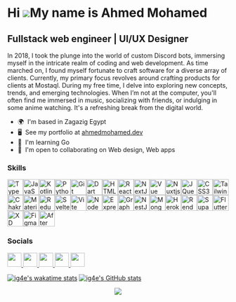 # Hi ![](https://user-images.githubusercontent.com/18350557/176309783-0785949b-9127-417c-8b55-ab5a4333674e.gif)My name is Ahmed Mohamed

## Fullstack web engineer | UI/UX Designer

In 2018, I took the plunge into the world of custom Discord bots, immersing myself in the intricate realm of coding and web development. As time marched on, I found myself fortunate to craft software for a diverse array of clients. Currently, my primary focus revolves around crafting products for clients at Mostaql. During my free time, I delve into exploring new concepts, trends, and emerging technologies. When I’m not at the computer, you'll often find me immersed in music, socializing with friends, or indulging in some anime watching. It's a refreshing break from the digital world.

-   🌍  I'm based in Zagazig Egypt
-   🖥️  See my portfolio at [ahmedmohamed.dev](https://ahmedmohamed.dev/)
-   🧠  I'm learning Go
-   🤝  I'm open to collaborating on Web design, Web apps

### Skills

<p align="left">
	<a href="https://www.typescriptlang.org/" target="_blank" rel="noreferrer"
		><img
			src="https://raw.githubusercontent.com/danielcranney/readme-generator/main/public/icons/skills/typescript-colored.svg"
			width="36"
			height="36"
			alt="TypeScript" /></a
	><a href="https://developer.mozilla.org/en-US/docs/Web/JavaScript" target="_blank" rel="noreferrer"
		><img
			src="https://raw.githubusercontent.com/danielcranney/readme-generator/main/public/icons/skills/javascript-colored.svg"
			width="36"
			height="36"
			alt="JavaScript" /></a
	><a href="https://kotlinlang.org/" target="_blank" rel="noreferrer"
		><img
			src="https://raw.githubusercontent.com/danielcranney/readme-generator/main/public/icons/skills/kotlin-colored.svg"
			width="36"
			height="36"
			alt="Kotlin" /></a
	><a href="https://www.python.org/" target="_blank" rel="noreferrer"
		><img
			src="https://raw.githubusercontent.com/danielcranney/readme-generator/main/public/icons/skills/python-colored.svg"
			width="36"
			height="36"
			alt="Python" /></a
	><a href="https://git-scm.com/" target="_blank" rel="noreferrer"
		><img
			src="https://raw.githubusercontent.com/danielcranney/readme-generator/main/public/icons/skills/git-colored.svg"
			width="36"
			height="36"
			alt="Git" /></a
	><a href="https://dart.dev/" target="_blank" rel="noreferrer"
		><img
			src="https://raw.githubusercontent.com/danielcranney/readme-generator/main/public/icons/skills/dart-colored.svg"
			width="36"
			height="36"
			alt="Dart" /></a
	><a href="https://developer.mozilla.org/en-US/docs/Glossary/HTML5" target="_blank" rel="noreferrer"
		><img
			src="https://raw.githubusercontent.com/danielcranney/readme-generator/main/public/icons/skills/html5-colored.svg"
			width="36"
			height="36"
			alt="HTML5" /></a
	><a href="https://reactjs.org/" target="_blank" rel="noreferrer"
		><img
			src="https://raw.githubusercontent.com/danielcranney/readme-generator/main/public/icons/skills/react-colored.svg"
			width="36"
			height="36"
			alt="React" /></a
	><a href="https://nextjs.org/docs" target="_blank" rel="noreferrer"
		><img
			src="https://raw.githubusercontent.com/danielcranney/readme-generator/main/public/icons/skills/nextjs-colored-dark.svg"
			width="36"
			height="36"
			alt="NextJs" /></a
	><a href="https://vuejs.org/" target="_blank" rel="noreferrer"
		><img
			src="https://raw.githubusercontent.com/danielcranney/readme-generator/main/public/icons/skills/vuejs-colored.svg"
			width="36"
			height="36"
			alt="Vue" /></a
	><a href="https://nuxtjs.org/" target="_blank" rel="noreferrer"
		><img
			src="https://raw.githubusercontent.com/danielcranney/readme-generator/main/public/icons/skills/nuxtjs-colored.svg"
			width="36"
			height="36"
			alt="Nuxtjs" /></a
	><a href="https://jquery.com/" target="_blank" rel="noreferrer"
		><img
			src="https://raw.githubusercontent.com/danielcranney/readme-generator/main/public/icons/skills/jquery-colored.svg"
			width="36"
			height="36"
			alt="JQuery" /></a
	><a href="https://www.w3.org/TR/CSS/#css" target="_blank" rel="noreferrer"
		><img
			src="https://raw.githubusercontent.com/danielcranney/readme-generator/main/public/icons/skills/css3-colored.svg"
			width="36"
			height="36"
			alt="CSS3" /></a
	><a href="https://tailwindcss.com/" target="_blank" rel="noreferrer"
		><img
			src="https://raw.githubusercontent.com/danielcranney/readme-generator/main/public/icons/skills/tailwindcss-colored.svg"
			width="36"
			height="36"
			alt="TailwindCSS" /></a
	><a href="https://chakra-ui.com/" target="_blank" rel="noreferrer"
		><img
			src="https://raw.githubusercontent.com/danielcranney/readme-generator/main/public/icons/skills/chakra-colored.svg"
			width="36"
			height="36"
			alt="Chakra UI" /></a
	><a href="https://mui.com/" target="_blank" rel="noreferrer"
		><img
			src="https://raw.githubusercontent.com/danielcranney/readme-generator/main/public/icons/skills/materialui-colored.svg"
			width="36"
			height="36"
			alt="Material UI" /></a
	><a href="https://redux.js.org/" target="_blank" rel="noreferrer"
		><img
			src="https://raw.githubusercontent.com/danielcranney/readme-generator/main/public/icons/skills/redux-colored.svg"
			width="36"
			height="36"
			alt="Redux" /></a
	><a href="https://svelte.dev/" target="_blank" rel="noreferrer"
		><img
			src="https://raw.githubusercontent.com/danielcranney/readme-generator/main/public/icons/skills/svelte-colored.svg"
			width="36"
			height="36"
			alt="Svelte" /></a
	><a href="https://vitejs.dev/" target="_blank" rel="noreferrer"
		><img
			src="https://raw.githubusercontent.com/danielcranney/readme-generator/main/public/icons/skills/vite-colored.svg"
			width="36"
			height="36"
			alt="Vite" /></a
	><a href="https://nodejs.org/en/" target="_blank" rel="noreferrer"
		><img
			src="https://raw.githubusercontent.com/danielcranney/readme-generator/main/public/icons/skills/nodejs-colored.svg"
			width="36"
			height="36"
			alt="NodeJS" /></a
	><a href="https://expressjs.com/" target="_blank" rel="noreferrer"
		><img
			src="https://raw.githubusercontent.com/danielcranney/readme-generator/main/public/icons/skills/express-colored-dark.svg"
			width="36"
			height="36"
			alt="Express" /></a
	><a href="https://graphql.org/" target="_blank" rel="noreferrer"
		><img
			src="https://raw.githubusercontent.com/danielcranney/readme-generator/main/public/icons/skills/graphql-colored.svg"
			width="36"
			height="36"
			alt="GraphQL" /></a
	><a href="https://docs.nestjs.com/" target="_blank" rel="noreferrer"
		><img
			src="https://raw.githubusercontent.com/danielcranney/readme-generator/main/public/icons/skills/nestjs-colored.svg"
			width="36"
			height="36"
			alt="NestJS" /></a
	><a href="https://www.mongodb.com/" target="_blank" rel="noreferrer"
		><img
			src="https://raw.githubusercontent.com/danielcranney/readme-generator/main/public/icons/skills/mongodb-colored.svg"
			width="36"
			height="36"
			alt="MongoDB" /></a
	><a href="https://www.heroku.com/" target="_blank" rel="noreferrer"
		><img
			src="https://raw.githubusercontent.com/danielcranney/readme-generator/main/public/icons/skills/heroku-colored.svg"
			width="36"
			height="36"
			alt="Heroku" /></a
	><a href="https://render.com/" target="_blank" rel="noreferrer"
		><img
			src="https://raw.githubusercontent.com/danielcranney/readme-generator/main/public/icons/skills/render-colored.svg"
			width="36"
			height="36"
			alt="Render" /></a
	><a href="https://supabase.io/" target="_blank" rel="noreferrer"
		><img
			src="https://raw.githubusercontent.com/danielcranney/readme-generator/main/public/icons/skills/supabase-colored.svg"
			width="36"
			height="36"
			alt="Supabase" /></a
	><a href="https://flutter.dev/" target="_blank" rel="noreferrer"
		><img
			src="https://raw.githubusercontent.com/danielcranney/readme-generator/main/public/icons/skills/flutter-colored.svg"
			width="36"
			height="36"
			alt="Flutter" /></a
	><a href="https://www.adobe.com/uk/products/xd.html" target="_blank" rel="noreferrer"
		><img
			src="https://raw.githubusercontent.com/danielcranney/readme-generator/main/public/icons/skills/xd-colored-dark.svg"
			width="36"
			height="36"
			alt="XD" /></a
	><a href="https://www.figma.com/" target="_blank" rel="noreferrer"
		><img
			src="https://raw.githubusercontent.com/danielcranney/readme-generator/main/public/icons/skills/figma-colored.svg"
			width="36"
			height="36"
			alt="Figma" /></a
	><a href="https://www.adobe.com/uk/products/aftereffects.html" target="_blank" rel="noreferrer"
		><img
			src="https://raw.githubusercontent.com/danielcranney/readme-generator/main/public/icons/skills/aftereffects-colored-dark.svg"
			width="36"
			height="36"
			alt="After Effects"
	/></a>
</p>

### Socials

<p align="left">
	<a href="https://discord.com/users/ig4e" target="_blank" rel="noreferrer">
		<picture>
			<source
				media="(prefers-color-scheme: light)"
				srcset="https://raw.githubusercontent.com/danielcranney/readme-generator/main/public/icons/socials/discord.svg"
			/>
			<img
				src="https://raw.githubusercontent.com/danielcranney/readme-generator/main/public/icons/socials/discord.svg"
				width="32"
				height="32"
			/>
		</picture>
	</a>
	<a href="https://www.dribbble.com/Sekai966" target="_blank" rel="noreferrer">
		<picture>
			<source
				media="(prefers-color-scheme: light)"
				srcset="https://raw.githubusercontent.com/danielcranney/readme-generator/main/public/icons/socials/dribbble.svg"
			/>
			<img
				src="https://raw.githubusercontent.com/danielcranney/readme-generator/main/public/icons/socials/dribbble.svg"
				width="32"
				height="32"
			/>
		</picture>
	</a>
	<a href="https://www.github.com/ig4e" target="_blank" rel="noreferrer">
		<picture>
			<source
				media="(prefers-color-scheme: dark)"
				srcset="https://raw.githubusercontent.com/danielcranney/readme-generator/main/public/icons/socials/github-dark.svg"
			/>
			<source
				media="(prefers-color-scheme: light)"
				srcset="https://raw.githubusercontent.com/danielcranney/readme-generator/main/public/icons/socials/github.svg"
			/>
			<img
				src="https://raw.githubusercontent.com/danielcranney/readme-generator/main/public/icons/socials/github.svg"
				width="32"
				height="32"
			/>
		</picture>
	</a>
	<a href="https://www.stackoverflow.com/users/13357873/ig4e" target="_blank" rel="noreferrer">
		<picture>
			<source
				media="(prefers-color-scheme: light)"
				srcset="https://raw.githubusercontent.com/danielcranney/readme-generator/main/public/icons/socials/stackoverflow.svg"
			/>
			<img
				src="https://raw.githubusercontent.com/danielcranney/readme-generator/main/public/icons/socials/stackoverflow.svg"
				width="32"
				height="32"
			/>
		</picture>
	</a>
	<a href="https://www.youtube.com/@Sekai966" target="_blank" rel="noreferrer">
		<picture>
			<source
				media="(prefers-color-scheme: light)"
				srcset="https://raw.githubusercontent.com/danielcranney/readme-generator/main/public/icons/socials/youtube.svg"
			/>
			<img
				src="https://raw.githubusercontent.com/danielcranney/readme-generator/main/public/icons/socials/youtube.svg"
				width="32"
				height="32"
			/>
		</picture>
	</a>
</p>

[![ig4e's wakatime stats](https://github-readme-stats.vercel.app/api/wakatime?username=ig4e&border_radius=5px&theme=dark&bg_color=1f1f1f&border_color=1f1f1f&icon_color=58a6ff&show_icons=true&disable_animations=true&custom_title=Weekly%20Stats)](https://wakatime.com/@ig4e)
[![ig4e's GitHub stats](https://github-readme-stats.vercel.app/api?username=ig4e&count_private=true&border_radius=5px&theme=dark&bg_color=1f1f1f&border_color=1f1f1f&icon_color=58a6ff&show_icons=true&disable_animations=true&custom_title=Weekly%20Stats)](https://github.com/anuraghazra/github-readme-stats)

<p align="center">
    <img src="https://mayu.due.moe/get/@ig4e-github?theme=rule34&padding=6">
</p>
